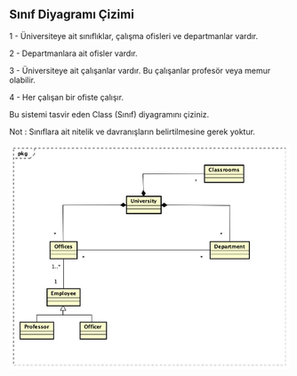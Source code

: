 ## Sınıf Diyagramı Çizimi

1 - Üniversiteye ait sınıflıklar, çalışma ofisleri ve departmanlar vardır.

2 - Departmanlara ait ofisler vardır.

3 - Üniversiteye ait çalışanlar vardır. Bu çalışanlar profesör veya memur olabilir.

4 - Her çalışan bir ofiste çalışır.

Bu sistemi tasvir eden Class (Sınıf) diyagramını çiziniz.

Not : Sınıflara ait nitelik ve davranışların belirtilmesine gerek yoktur.

![Sınıf Diyagramı Çizimi](https://github.com/deliaslan/patikaDev/blob/main/Class_Diagram/Class%20Diagram0-University.jpg?raw=true)
